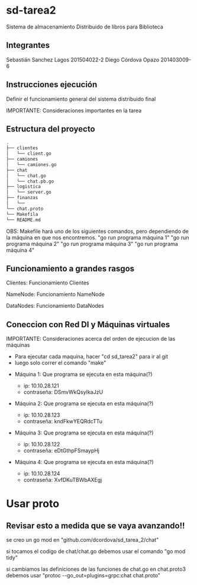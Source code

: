 # sd-tarea2
Sistema de almacenamiento Distribuido de libros para Biblioteca

## Integrantes

Sebastián Sanchez Lagos 201504022-2
Diego Córdova Opazo 201403009-6

## Instrucciones ejecución

Definir el funcionamiento general del sistema distribuido final

IMPORTANTE: Consideraciones importantes en la tarea


## Estructura del proyecto

```bash
.
├── clientes
│   └── client.go
├── camiones
│   └── camiones.go
├── chat
│   └── chat.go
│   └── chat.pb.go
├── logistica
│   └── server.go
├── finanzas
│   └──
└── chat.proto
└── Makefila
└── README.md
```

OBS: Makefile hará uno de los siguientes comandos, pero
     dependiendo de la máquina en que nos encontremos.
     "go run programa máquina 1"
     "go run programa máquina 2"
     "go run programa máquina 3"
     "go run programa máquina 4"

## Funcionamiento a grandes rasgos

Clientes: Funcionamiento Clientes

NameNode: Funcionamiento NameNode

DataNodes: Funcionamiento DataNodes

## Coneccion con Red DI y Máquinas virtuales

IMPORTANTE: Consideraciones acerca del orden de ejecucion de las máquinas

* Para ejecutar cada maquina, hacer "cd sd_tarea2" para ir al git
* luego solo correr el comando "make"

+ Máquina 1: Que programa se ejecuta en esta máquina(?)
	+ ip:         10.10.28.121
	+ contraseña: DSmvWkQsyIkaJzU


+ Máquina 2: Que programa se ejecuta en esta máquina(?)
	+ ip:         10.10.28.123
	+ contraseña: kndFkwYEQRdcTTu


+ Máquina 3: Que programa se ejecuta en esta máquina(?)
	+ ip:         10.10.28.122
	+ contraseña: eDtGthpFSmaypHj


+ Máquina 4: Que programa se ejecuta en esta máquina(?)
	+ ip:         10.10.28.124
	+ contraseña: XvfDKuTBWbAXEgj


# Usar proto
## Revisar esto a medida que se vaya avanzando!!

se creo un go mod en "github.com/dcordova/sd_tarea_2/chat"

si tocamos el codigo de chat/chat.go debemos usar el comando "go mod tidy"

si cambiamos las definiciones de las funciones de chat.go en chat.proto3
debemos usar "protoc --go_out=plugins=grpc:chat chat.proto"
